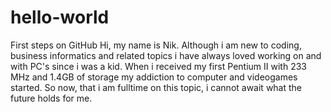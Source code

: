 # hello-world
First steps on GitHub
Hi, my name is Nik.
Although i am new to coding, business informatics and related topics i have always loved working on and with PC's since i was a kid. When i received my first Pentium II with 233 MHz and 1.4GB of storage my addiction to computer and videogames started. So now, that i am fulltime on this topic, i cannot await what the future holds for me.
